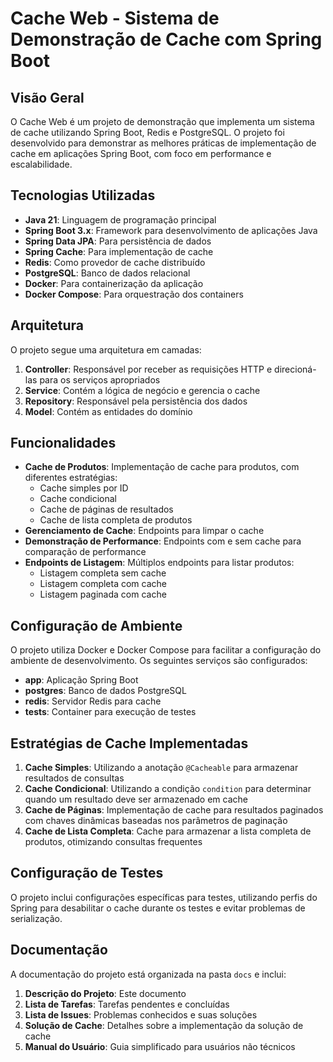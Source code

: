 # Cache Web - Sistema de Demonstração de Cache com Spring Boot

## Visão Geral

O Cache Web é um projeto de demonstração que implementa um sistema de cache utilizando Spring Boot, Redis e PostgreSQL. O projeto foi desenvolvido para demonstrar as melhores práticas de implementação de cache em aplicações Spring Boot, com foco em performance e escalabilidade.

## Tecnologias Utilizadas

- **Java 21**: Linguagem de programação principal
- **Spring Boot 3.x**: Framework para desenvolvimento de aplicações Java
- **Spring Data JPA**: Para persistência de dados
- **Spring Cache**: Para implementação de cache
- **Redis**: Como provedor de cache distribuído
- **PostgreSQL**: Banco de dados relacional
- **Docker**: Para containerização da aplicação
- **Docker Compose**: Para orquestração dos containers

## Arquitetura

O projeto segue uma arquitetura em camadas:

1. **Controller**: Responsável por receber as requisições HTTP e direcioná-las para os serviços apropriados
2. **Service**: Contém a lógica de negócio e gerencia o cache
3. **Repository**: Responsável pela persistência dos dados
4. **Model**: Contém as entidades do domínio

## Funcionalidades

- **Cache de Produtos**: Implementação de cache para produtos, com diferentes estratégias:
  - Cache simples por ID
  - Cache condicional
  - Cache de páginas de resultados
  - Cache de lista completa de produtos
- **Gerenciamento de Cache**: Endpoints para limpar o cache
- **Demonstração de Performance**: Endpoints com e sem cache para comparação de performance
- **Endpoints de Listagem**: Múltiplos endpoints para listar produtos:
  - Listagem completa sem cache
  - Listagem completa com cache
  - Listagem paginada com cache

## Configuração de Ambiente

O projeto utiliza Docker e Docker Compose para facilitar a configuração do ambiente de desenvolvimento. Os seguintes serviços são configurados:

- **app**: Aplicação Spring Boot
- **postgres**: Banco de dados PostgreSQL
- **redis**: Servidor Redis para cache
- **tests**: Container para execução de testes

## Estratégias de Cache Implementadas

1. **Cache Simples**: Utilizando a anotação `@Cacheable` para armazenar resultados de consultas
2. **Cache Condicional**: Utilizando a condição `condition` para determinar quando um resultado deve ser armazenado em cache
3. **Cache de Páginas**: Implementação de cache para resultados paginados com chaves dinâmicas baseadas nos parâmetros de paginação
4. **Cache de Lista Completa**: Cache para armazenar a lista completa de produtos, otimizando consultas frequentes

## Configuração de Testes

O projeto inclui configurações específicas para testes, utilizando perfis do Spring para desabilitar o cache durante os testes e evitar problemas de serialização.

## Documentação

A documentação do projeto está organizada na pasta `docs` e inclui:

1. **Descrição do Projeto**: Este documento
2. **Lista de Tarefas**: Tarefas pendentes e concluídas
3. **Lista de Issues**: Problemas conhecidos e suas soluções
4. **Solução de Cache**: Detalhes sobre a implementação da solução de cache
5. **Manual do Usuário**: Guia simplificado para usuários não técnicos
